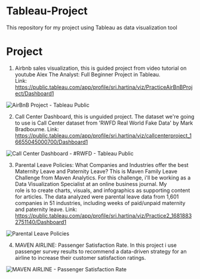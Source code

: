 # Tableau-Project
This repository for my project using Tableau as data visualization tool

# Project
1. Airbnb sales visualization, this is guided project from video tutorial on youtube Alex The Analyst: Full Beginner Project in Tableau.  
   Link: https://public.tableau.com/app/profile/sri.hartina/viz/PracticeAirBnBProject/Dashboard1
   
 ![AirBnB Project - Tableau Public](https://user-images.githubusercontent.com/110084624/233934432-d5041152-ff5e-4d02-8be7-25eff92b357b.png)

 
2. Call Center Dashboard, this is unguided project. The dataset we're going to use is Call Center dataset from 'RWFD Real World Fake Data' by Mark Bradbourne.
   Link: https://public.tableau.com/app/profile/sri.hartina/viz/callcenterproject_16655045000700/Dashboard1
   
![Call Center Dashboard - #RWFD - Tableau Public](https://user-images.githubusercontent.com/110084624/233933765-d7a94d7d-22fe-4b25-8e9e-bf4166cb50fc.png)


3. Parental Leave Policies: What Companies and Industries offer the best Maternity Leave and Paternity Leave?
   This is Maven Family Leave Challenge from Maven Analytics. For this challenge, i'll be working as a Data Visualization Specialist at an online business journal. My  
   role is to create charts, visuals, and infographics as supporting content for articles. The data analyzed were parental leave data from 1,601 companies in 51 
   industries, including weeks of paid/unpaid maternity and paternity leave.
   Link: https://public.tableau.com/app/profile/sri.hartina/viz/Practice2_16818832751140/Dashboard1 
   
![Parental Leave Policies](https://user-images.githubusercontent.com/110084624/233935734-76108c6c-91bd-42e8-8bd3-00497056f3b7.png)


4. MAVEN AIRLINE: Passenger Satisfaction Rate. In this project i use passenger survey results to recommend a data-driven strategy for an airline to increase their customer satisfaction          ratings.

![MAVEN AIRLINE - Passenger Satisfaction Rate](https://github.com/tinashdj/Tableau-Project/assets/110084624/c8e026be-241a-45e0-9683-cfb95f079de6)
